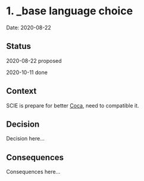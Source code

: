 # 1. _base language choice

Date: 2020-08-22

## Status

2020-08-22 proposed

2020-10-11 done

## Context

SCIE is prepare for better [Coca](https://github.com/phodal/coca), need to compatible it.

## Decision

Decision here...

## Consequences

Consequences here...
